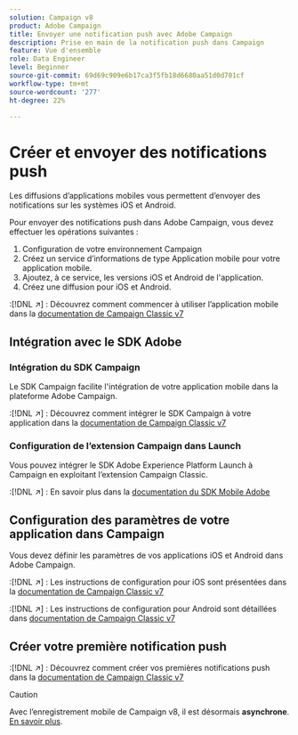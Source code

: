 ```yaml
---
solution: Campaign v8
product: Adobe Campaign
title: Envoyer une notification push avec Adobe Campaign
description: Prise en main de la notification push dans Campaign
feature: Vue d'ensemble
role: Data Engineer
level: Beginner
source-git-commit: 69d69c909e6b17ca3f5fb18d6680aa51d0d701cf
workflow-type: tm+mt
source-wordcount: '277'
ht-degree: 22%

---
```


# Créer et envoyer des notifications push

Les diffusions d’applications mobiles vous permettent d’envoyer des notifications sur les systèmes iOS et Android.

Pour envoyer des notifications push dans Adobe Campaign, vous devez effectuer les opérations suivantes :

1. Configuration de votre environnement Campaign
1. Créez un service d’informations de type Application mobile pour votre application mobile.
1. Ajoutez, à ce service, les versions iOS et Android de l&#39;application.
1. Créez une diffusion pour iOS et Android.

:[!DNL :arrow_upper_right:] : Découvrez comment commencer à utiliser l’application mobile dans la [documentation de Campaign Classic v7](https://experienceleague.adobe.com/docs/campaign-classic/using/sending-messages/sending-push-notifications/about-mobile-app-channel.html?lang=fr)

## Intégration avec le SDK Adobe

### Intégration du SDK Campaign

Le SDK Campaign facilite l&#39;intégration de votre application mobile dans la plateforme Adobe Campaign.

:[!DNL :arrow_upper_right:] : Découvrez comment intégrer le SDK Campaign à votre application dans la [documentation de Campaign Classic v7](https://experienceleague.adobe.com/docs/campaign-classic/using/sending-messages/sending-push-notifications/integrating-campaign-sdk-into-the-mobile-application.html?lang=en#loading-campaign-sdk)

### Configuration de l’extension Campaign dans Launch

Vous pouvez intégrer le SDK Adobe Experience Platform Launch à Campaign en exploitant l’extension Campaign Classic.

:[!DNL :arrow_upper_right:] : En savoir plus dans la [documentation du SDK Mobile Adobe](https://aep-sdks.gitbook.io/docs/using-mobile-extensions/adobe-campaignclassic)

## Configuration des paramètres de votre application dans Campaign

Vous devez définir les paramètres de vos applications iOS et Android dans Adobe Campaign.

:[!DNL :arrow_upper_right:] : Les instructions de configuration pour iOS sont présentées dans la [documentation de Campaign Classic v7](https://experienceleague.adobe.com/docs/campaign-classic/using/sending-messages/sending-push-notifications/configure-the-mobile-app/configuring-the-mobile-application.html?lang=en#sending-messages)

:[!DNL :arrow_upper_right:] : Les instructions de configuration pour Android sont détaillées dans [documentation de Campaign Classic v7](https://experienceleague.adobe.com/docs/campaign-classic/using/sending-messages/sending-push-notifications/configure-the-mobile-app/configuring-the-mobile-application-android.html?lang=en#sending-messages)

## Créer votre première notification push

:[!DNL :arrow_upper_right:] : Découvrez comment créer vos premières notifications push dans la [documentation de Campaign Classic v7](https://experienceleague.adobe.com/docs/campaign-classic/using/sending-messages/sending-push-notifications/creating-notifications.html?lang=en#sending-notifications-on-ios)


>[!CAUTION]
>
>Avec l’enregistrement mobile de Campaign v8, il est désormais **asynchrone**. [En savoir plus](../dev/staging.md).

